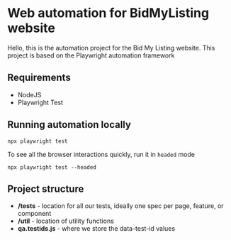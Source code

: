 # Web automation for BidMyListing website

Hello, this is the automation project for the Bid My Listing website.  This project is based on the Playwright automation framework

## Requirements

- NodeJS
- Playwright Test

## Running automation locally

```
npx playwright test
```

To see all the browser interactions quickly, run it in `headed` mode

```
npx playwright test --headed
```

## Project structure
- **/tests** - location for all our tests, ideally one spec per page, feature, or component
- **/util** - location of utility functions
- **qa.testids.js** - where we store the data-test-id values
